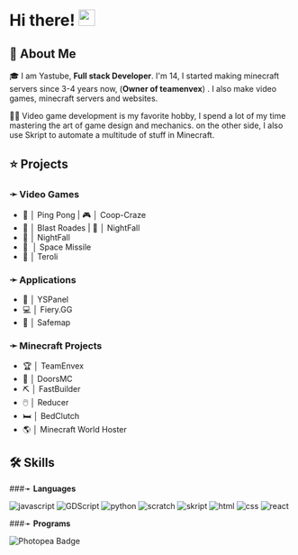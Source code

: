 # Hi there! <img src="https://media.giphy.com/media/hvRJCLFzcasrR4ia7z/giphy.gif" width="29px" height="29px">

## 🚀 About Me

🎓 I am Yastube, **Full stack Developer**. I'm 14, I started making minecraft servers since 3-4 years now, (**Owner of teamenvex**) . I also make video games, minecraft servers and websites.

👨‍💻 Video game development is my favorite hobby, I spend a lot of my time mastering the art of game design and mechanics. on the other side, I also use Skript to automate a multitude of stuff in Minecraft.


## ⭐ Projects
### ➛ __Video Games__
 - 🏓  │ Ping Pong    | 🎮  │ Coop-Craze
 - 👾  │ Blast Roades | 👾  │ NightFall
 - 👾  │ NightFall
 - 🚀 ﻿ │ Space Missile
 - 💚  │ Teroli

### ➛ __Applications__
- 📂  │ YSPanel
- 💻﻿  │ Fiery.GG
- 🦺  │  Safemap

### ➛ __Minecraft Projects__
- 🏆   │ TeamEnvex
- 🚪   │ DoorsMC
- ⛏️   │ FastBuilder
- 🖱️   │ Reducer
- 🛏️   │ BedClutch
- 🌎   │ Minecraft World Hoster


## 🛠️ Skills

###➛ __Languages__

![javascript](https://img.shields.io/badge/Java%20Script-20232A?style=for-the-badge&logo=javascript&logoColor=white)
![GDScript](https://img.shields.io/badge/Godot%20Engine-478CBF?logo=godotengine&logoColor=fff&style=for-the-badge)
![python](https://img.shields.io/badge/Python-3776AB?style=for-the-badge&logo=python&logoColor=white)
![scratch](https://img.shields.io/badge/Scratch-3776AB?style=for-the-badge&logo=scratch&logoColor=white)
![skript](https://img.shields.io/badge/Skript-20232A?style=for-the-badge&logo=code&logoColor=white)
![html](https://img.shields.io/badge/HTML5-E34F26?style=for-the-badge&logo=html5&logoColor=white)
![css](https://img.shields.io/badge/CSS3-1572B6?style=for-the-badge&logo=css3&logoColor=white)
![react](https://img.shields.io/badge/React-20232A?style=for-the-badge&logo=react&logoColor=61DAFB)

###➛ __Programs__

![Photopea Badge](https://img.shields.io/badge/Photopea-18A497?logo=photopea&logoColor=fff&style=for-the-badge)





